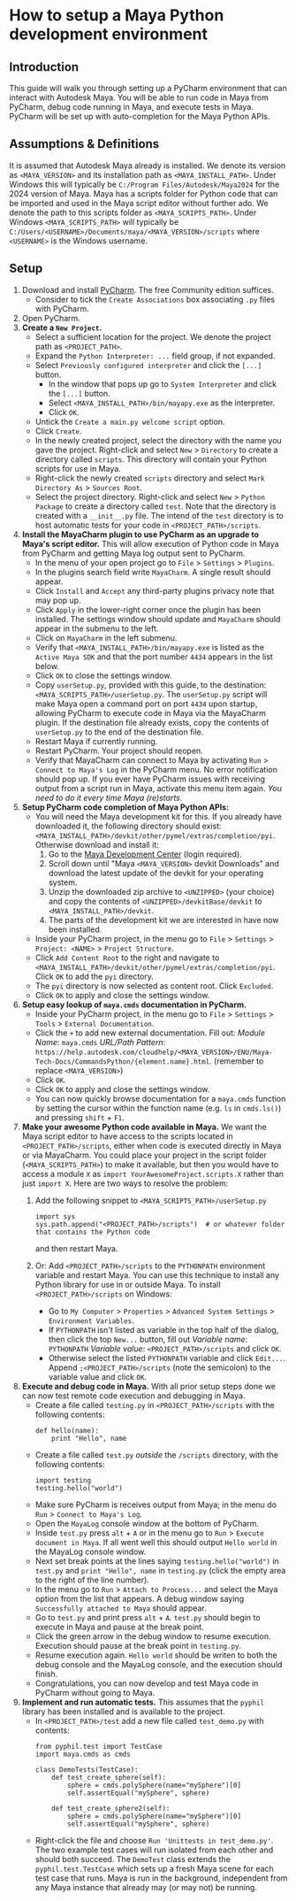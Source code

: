 # How to setup a Maya Python development environment

## Introduction
This guide will walk you through setting up a PyCharm environment that can interact with Autodesk Maya.
You will be able to run code in Maya from PyCharm, debug code running in Maya, and execute tests in Maya.
PyCharm will be set up with auto-completion for the Maya Python APIs.

## Assumptions & Definitions
It is assumed that Autodesk Maya already is installed.
We denote its version as `<MAYA_VERSION>` and its installation path as `<MAYA_INSTALL_PATH>`.
Under Windows this will typically be `C:/Program Files/Autodesk/Maya2024` for the 2024 version of Maya.
Maya has a scripts folder for Python code that can be imported and used in the Maya script editor without further ado.
We denote the path to this scripts folder as `<MAYA_SCRIPTS_PATH>`.
Under Windows `<MAYA_SCRIPTS_PATH>` will typically be `C:/Users/<USERNAME>/Documents/maya/<MAYA_VERSION>/scripts` where `<USERNAME>` is the Windows username.

## Setup

1) Download and install [PyCharm](https://www.jetbrains.com/pycharm/download/). The free Community edition suffices.
   - Consider to tick the `Create Associations` box associating `.py` files with PyCharm.
2) Open PyCharm.
3) **Create a `New Project`.**
    - Select a sufficient location for the project. We denote the project path as `<PROJECT_PATH>`.
    - Expand the `Python Interpreter: ...` field group, if not expanded.
    - Select `Previously configured interpreter` and click the `[...]` button.
        - In the window that pops up go to `System Interpreter` and click the `[...]` button.
        - Select `<MAYA_INSTALL_PATH>/bin/mayapy.exe` as the interpreter.
        - Click `OK`.
    - Untick the `Create a main.py welcome script` option.
    - Click `Create`.
    - In the newly created project, select the directory with the name you gave the project.
      Right-click and select `New` > `Directory` to create a directory called `scripts`.
      This directory will contain your Python scripts for use in Maya.
    - Right-click the newly created `scripts` directory and select `Mark Directory As` > `Sources Root`.
    - Select the project directory. Right-click and select `New` > `Python Package` to create a directory called `test`.
      Note that the directory is created with a `__init__.py` file.
      The intend of the `test` directory is to host automatic tests for your code in `<PROJECT_PATH>/scripts`.
4) **Install the MayaCharm plugin to use PyCharm as an upgrade to Maya's script editor.**
   This will allow execution of Python code in Maya from PyCharm and getting Maya log output sent to PyCharm.
    - In the menu of your open project go to `File` > `Settings` > `Plugins`.
    - In the plugins search field write `MayaCharm`. A single result should appear.
    - Click `Install` and `Accept` any third-party plugins privacy note that may pop up.
    - Click `Apply` in the lower-right corner once the plugin has been installed.
      The settings window should update and `MayaCharm` should appear in the submenu to the left.
    - Click on `MayaCharm` in the left submenu.
    - Verify that `<MAYA_INSTALL_PATH>/bin/mayapy.exe` is listed as the `Active Maya SDK` and that the port number `4434` appears in the list below.
    - Click `OK` to close the settings window.
    - Copy `userSetup.py`, provided with this guide, to the destination: `<MAYA_SCRIPTS_PATH>/userSetup.py`.
      The `userSetup.py` script will make Maya open a command port on port `4434` upon startup, allowing PyCharm to execute code in Maya via the MayaCharm plugin.
      If the destination file already exists, copy the contents of `userSetup.py` to the end of the destination file.
    - Restart Maya if currently running.
    - Restart PyCharm. Your project should reopen.
    - Verify that MayaCharm can connect to Maya by activating `Run` > `Connect to Maya's Log`  in the PyCharm menu.
      No error notification should pop up. If you ever have PyCharm issues with receiving output from a script run in Maya, activate this menu item again.
      _You need to do it every time Maya (re)starts._
5) **Setup PyCharm code completion of Maya Python APIs:**
    - You will need the Maya development kit for this. If you already have downloaded it, the following directory should exist: `<MAYA_INSTALL_PATH>/devkit/other/pymel/extras/completion/pyi`.
      Otherwise download and install it:
        1) Go to the [Maya Development Center](https://www.autodesk.com/developer-network/platform-technologies/maya) (login required).
        2) Scroll down until "Maya `<MAYA_VERSION>` devkit Downloads" and download the latest update of the devkit for your operating system.
        3) Unzip the downloaded zip archive to `<UNZIPPED>` (your choice) and copy the contents of `<UNZIPPED>/devkitBase/devkit` to `<MAYA_INSTALL_PATH>/devkit`.
        4) The parts of the development kit we are interested in have now been installed.
    - Inside your PyCharm project, in the menu go to `File` > `Settings` > `Project: <NAME>` > `Project Structure`.
    - Click `Add Content Root` to the right and navigate to `<MAYA_INSTALL_PATH>/devkit/other/pymel/extras/completion/pyi`.
      Click `OK` to add the `pyi` directory.
    - The `pyi` directory is now selected as content root. Click `Excluded`.
    - Click `OK` to apply and close the settings window.
6) **Setup easy lookup of `maya.cmds` documentation in PyCharm.**
    - Inside your PyCharm project, in the menu go to `File` > `Settings` > `Tools` > `External Documentation`.
    - Click the `+` to add new external documentation. Fill out:
      *Module Name*: `maya.cmds` 
      *URL/Path Pattern*: `https://help.autodesk.com/cloudhelp/<MAYA_VERSION>/ENU/Maya-Tech-Docs/CommandsPython/{element.name}.html`. (remember to replace `<MAYA_VERSION>`)
    - Click `OK`.
    - Click `OK` to apply and close the settings window.
    - You can now quickly browse documentation for a `maya.cmds` function by setting the cursor within the function name (e.g. `ls` in `cmds.ls()`) and pressing `shift` + `F1`.
7) **Make your awesome Python code available in Maya.**
   We want the Maya script editor to have access to the scripts located in `<PROJECT_PATH>/scripts`, either when code is executed directly in Maya or via MayaCharm.
   You could place your project in the script folder (`<MAYA_SCRIPTS_PATH>`) to make it available, but then you would have to access a module `X` as `import YourAwesomeProject.scripts.X` rather than just `import X`.
   Here are two ways to resolve the problem:
    1) Add the following snippet to `<MAYA_SCRIPTS_PATH>/userSetup.py`
        
        ```
        import sys
        sys.path.append("<PROJECT_PATH>/scripts")  # or whatever folder that contains the Python code
        ```
        and then restart Maya.
    2) Or: Add `<PROJECT_PATH>/scripts` to the `PYTHONPATH` environment variable and restart Maya.
       You can use this technique to install any Python library for use in or outside Maya. To install `<PROJECT_PATH>/scripts` on Windows:
        - Go to `My Computer` > `Properties` > `Advanced System Settings` > `Environment Variables`.
        - If `PYTHONPATH` isn't listed as variable in the top half of the dialog, then click the top `New...` button, fill out
        *Variable name*: `PYTHONPATH`
        *Variable value*: `<PROJECT_PATH>/scripts`
        and click `OK`.
        - Otherwise select the listed `PYTHONPATH` variable and click `Edit...`. Append `;<PROJECT_PATH>/scripts` (note the semicolon) to the variable value and click `OK`.
9) **Execute and debug code in Maya.**
    With all prior setup steps done we can now test remote code execution and debugging in Maya.
    - Create a file called `testing.py` in `<PROJECT_PATH>/scripts` with the following contents:
      ```
      def hello(name):
          print "Hello", name
      ```
    - Create a file called `test.py` _outside_ the `/scripts` directory, with the following contents:
      ```
      import testing
      testing.hello("world")
      ```
    - Make sure PyCharm is receives output from Maya; in the menu do `Run` > `Connect to Maya's Log`.
    - Open the `MayaLog` console window at the bottom of PyCharm.
    - Inside `test.py` press `alt` + `A` or in the menu go to `Run` > `Execute document in Maya`.
      If all went well this should output `Hello world` in the MayaLog console window.
    - Next set break points at the lines saying `testing.hello("world")` in `test.py` and `print "Hello", name` in `testing.py` (click the empty area to the right of the line number).
    - In the menu go to `Run` > `Attach to Process...` and select the Maya option from the list that appears.
      A debug window saying `Successfully attached to Maya` should appear.
    - Go to `test.py` and print press `alt` + `A`. `test.py` should begin to execute in Maya and pause at the break point.
    - Click the green arrow in the debug window to resume execution. Execution should pause at the break point in `testing.py`.
    - Resume execution again. `Hello world` should be writen to both the debug console and the MayaLog console, and the execution should finish.
    - Congratulations, you can now develop and test Maya code in PyCharm without going to Maya.
10) **Implement and run automatic tests.**
     This assumes that the `pyphil` library has been installed and is available to the project.
    - In `<PROJECT_PATH>/test` add a new file called `test_demo.py` with contents:
         ```
         from pyphil.test import TestCase
         import maya.cmds as cmds
        
         class DemoTests(TestCase):
             def test_create_sphere(self):
                 sphere = cmds.polySphere(name="mySphere")[0]
                 self.assertEqual("mySphere", sphere)
                
             def test_create_sphere2(self):
                 sphere = cmds.polySphere(name="mySphere")[0]
                 self.assertEqual("mySphere", sphere)
        
         ```
    - Right-click the file and choose `Run 'Unittests in test_demo.py'`.
      The two example test cases will run isolated from each other and should both succeed.
      The `DemoTest` class extends the `pyphil.test.TestCase` which sets up a fresh Maya scene for each test case that runs.
      Maya is run in the background, independent from any Maya instance that already may (or may not) be running.
   